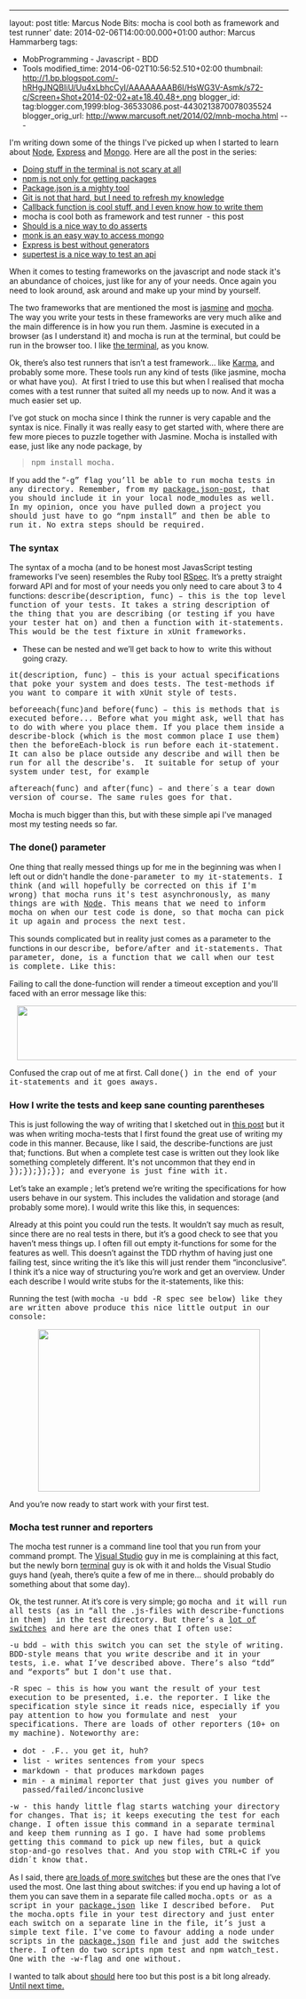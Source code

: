 ---
layout: post
title: Marcus Node Bits: mocha is cool both as
framework and test runner'
date: 2014-02-06T14:00:00.000+01:00
author: Marcus Hammarberg
tags:
  - MobProgramming - Javascript - BDD
  - Tools
modified_time: 2014-06-02T10:56:52.510+02:00
thumbnail: http://1.bp.blogspot.com/-hRHgJNQBIiU/Uu4xLbhcCyI/AAAAAAAAB6I/HsWG3V-Asmk/s72-c/Screen+Shot+2014-02-02+at+18.40.48+.png
blogger_id: tag:blogger.com,1999:blog-36533086.post-4430213870078035524
blogger_orig_url: http://www.marcusoft.net/2014/02/mnb-mocha.html ---

<div dir="ltr" style="text-align: left;" trbidi="on">

I'm writing down some of the things I've picked up when I started to
learn
about <a href="http://nodejs.org/" target="_blank">Node</a>, <a href="http://expressjs.com/" target="_blank">Express</a> and <a href="http://www.mongodb.org/" target="_blank">Mongo</a>.
Here are all the post in the series:

-   <a href="http://www.marcusoft.net/2014/02/mnb-terminal.html"
    target="_blank">Doing stuff in the terminal is not scary at all</a>
-   <a href="http://www.marcusoft.net/2014/02/mnb-npm.html"
    target="_blank">npm is not only for getting packages</a>
-   <a href="http://www.marcusoft.net/2014/02/mnb-packagejson.html"
    target="_blank">Package.json is a mighty tool</a>
-   <a href="http://www.marcusoft.net/2014/02/mnb-git.html"
    target="_blank">Git is not that hard, but I need to refresh my
    knowledge</a>
-   <a href="http://www.marcusoft.net/2014/02/mnb-callbacks.html"
    target="_blank">Callback function is cool stuff, and I even know how to
    write them</a>
-   mocha is cool both as framework and test runner  - this post
-   <a href="http://www.marcusoft.net/2014/02/mnb-should.html"
    target="_blank">Should is a nice way to do asserts</a> 
-   <a href="http://www.marcusoft.net/2014/02/mnb-monk.html"
    target="_blank">monk is an easy way to access mongo</a>
-   <a href="http://www.marcusoft.net/2014/02/mnb-express.html"
    target="_blank">Express is best without generators</a>
-   <a href="http://www.marcusoft.net/2014/02/mnb-supertest.html"
    target="_blank">supertest is a nice way to test an api</a>

When it comes to testing frameworks on the javascript and node stack
it's an abundance of choices, just like for any of your needs. Once
again you need to look around, ask around and make up your mind by
yourself.

The two frameworks that are mentioned the most is
<a href="http://pivotal.github.io/jasmine/" target="_blank">jasmine</a> and
<a href="http://visionmedia.github.io/mocha/" target="_blank">mocha</a>.
The way you write your tests in these frameworks are very much alike and
the main difference is in how you run them. Jasmine is executed in a
browser (as I understand it) and mocha is run at the terminal, but could
be run in the browser too. I like [the
terminal](http://www.marcusoft.net/2014/02/mnb-terminal.html), as you
know.

Ok, there’s also test runners that isn’t a test framework… like
<a href="http://karma-runner.github.io/" target="_blank">Karma</a>, and
probably some more. These tools run any kind of tests (like jasmine,
mocha or what have you).  At first I tried to use this but when I
realised that mocha comes with a test runner that suited all my needs up
to now. And it was a much easier set up.

I’ve got stuck on mocha since I think the runner is very capable and the
syntax is nice. Finally it was really easy to get started with, where
there are few more pieces to puzzle together with Jasmine.
Mocha is installed with ease, just like any node package, by

> <span style="font-family: Courier New, Courier, monospace;">npm
> install mocha. 

If you add the “<span
style="font-family: Courier New, Courier, monospace;">-g” flag
you’ll be able to run mocha tests in any directory. Remember, from my
[package.json-post](http://www.marcusoft.net/2014/02/mnb-mocha.html),
that you should include it in your local node_modules as well. In my
opinion, once you have pulled down a project you should just have to go
“<span style="font-family: Courier New, Courier, monospace;">npm
install” and then be able to run it. No extra steps should be
required. <span class="Apple-tab-span" style="white-space: pre;">


### The syntax

The syntax of a mocha (and to be honest most JavasScript testing
frameworks I’ve seen) resembles the Ruby tool
[RSpec](http://rspec.info/). It’s a pretty straight forward API and for
most of your needs you only need to care about 3 to 4 functions:
<span
style="font-family: Courier New, Courier, monospace;">describe(description,
func) – this is the top level function of your tests. It takes a
string description of the thing that you are describing (or testing if
you have your tester hat on) and then a function with it-statements.
This would be the test fixture in xUnit frameworks. 

-   These can be nested and we’ll get back to how to  write this without
    going crazy. 

<span
style="font-family: Courier New, Courier, monospace;">it(description,
func) – this is your actual specifications that poke your system
and does tests. The test-methods if you want to compare it with xUnit
style of tests. 

<span
style="font-family: Courier New, Courier, monospace;">beforeeach(func)<span
style="font-family: inherit;">and<span
style="font-family: Courier New, Courier, monospace;">
before(func) – this is methods that is executed before... Before
what you might ask, well that has to do with where you place them. If
you place them inside a <span
style="font-family: Courier New, Courier, monospace;">describe<span
style="font-family: inherit;">-block (which is the most common place I
use them) then the <span
style="font-family: Courier New, Courier, monospace;">beforeEach<span
style="font-family: inherit;">-block is run before each
it-statement. It can also be place outside any <span
style="font-family: Courier New, Courier, monospace;">describe and
will then be run for all the <span
style="font-family: Courier New, Courier, monospace;">describe's.
 It suitable for setup of your system under test, for example

<span
style="font-family: Courier New, Courier, monospace;">aftereach(func)<span
style="font-family: inherit;"> and <span
style="font-family: Courier New, Courier, monospace;">after(func) –
and there´s a tear down version of course. The same rules goes for
that. 

Mocha is much bigger than this, but with these simple api I've managed
most my testing needs so far.

### The done() parameter

<div>

One thing that really messed things up for me in the beginning was when
I left out or didn't handle the <span
style="font-family: Courier New, Courier, monospace;">done-parameter
to my <span
style="font-family: Courier New, Courier, monospace;">it<span
style="font-family: inherit;">-statements. I think (and will hopefully
be corrected on this if I'm wrong) that mocha runs it's test
asynchronously, as many things are with [Node](http://nodejs.org/). This
means that we need to inform mocha on when our test code is <span
style="font-family: Courier New, Courier, monospace;">done<span
style="font-family: inherit;">, so that mocha can pick it up again and
process the next test.  

</div>

<div>

<span style="font-family: inherit;">


</div>

<div>

<span style="font-family: inherit;">This sounds complicated but in
reality just comes as a parameter to the functions in our <span
style="font-family: Courier New, Courier, monospace;">describe,
before/after <span style="font-family: inherit;">and<span
style="font-family: Courier New, Courier, monospace;"> it<span
style="font-family: inherit;">-statements. That parameter, <span
style="font-family: Courier New, Courier, monospace;">done<span
style="font-family: inherit;">, is a function that we call when our test
is complete. Like this:




<span style="font-family: inherit;">Failing to call the done-function
will render a timeout exception and you'll faced with an error message
like this:


<div class="separator" style="clear: both; text-align: center;">

<a
href="http://1.bp.blogspot.com/-hRHgJNQBIiU/Uu4xLbhcCyI/AAAAAAAAB6I/HsWG3V-Asmk/s1600/Screen+Shot+2014-02-02+at+18.40.48+.png"
data-imageanchor="1" style="margin-left: 1em; margin-right: 1em;"><img
src="http://1.bp.blogspot.com/-hRHgJNQBIiU/Uu4xLbhcCyI/AAAAAAAAB6I/HsWG3V-Asmk/s1600/Screen+Shot+2014-02-02+at+18.40.48+.png"
data-border="0" width="640" height="98" /></a>

</div>

<span style="font-family: inherit;">


</div>

<div style="text-align: left;">

Confused the crap out of me at first. Call <span
style="font-family: Courier New, Courier, monospace;">done() in
the end of your <span
style="font-family: Courier New, Courier, monospace;">it-statements
and it goes aways. 

</div>

### How I write the tests and keep sane counting parentheses

This is just following the way of writing that I sketched out in [this
post](http://www.marcusoft.net/2014/02/mnb-callback.html) but it was
when writing mocha-tests that I first found the great use of writing my
code in this manner. Because, like I said, the describe-functions are
just that; functions. But when a complete test case is written out they
look like something completely different. It's not uncommon that they
end in <span
style="font-family: Courier New, Courier, monospace;">});});});}); and
everyone is just fine with it.

Let’s take an example ; let’s pretend we’re writing the specifications
for how users behave in our system. This includes the validation and
storage (and probably some more). I would write this like this, in
sequences:

Already at this point you could run the tests. It wouldn’t say much as
result, since there are no real tests in there, but it’s a good check to
see that you haven’t mess things up.
I often fill out empty it-functions for some for the features as well.
This doesn’t against the TDD rhythm of having just one failing test,
since writing the it’s like this will just render them “inconclusive”. I
think it’s a nice way of structuring you’re work and get an overview.
Under each describe I would write stubs for the it-statements, like
this:

Running the test (with <span
style="font-family: Courier New, Courier, monospace;">mocha -u bdd -R
spec<span style="font-family: inherit;"> see below) like
they are written above produce this nice little output in our console:

<div class="separator" style="clear: both; text-align: center;">

<a
href="http://1.bp.blogspot.com/-0FaImdy__1c/Uu43EdhHwwI/AAAAAAAAB6g/YqLa0Y5WUIQ/s1600/Screen+Shot+2014-02-02+at+19.14.54+.png"
data-imageanchor="1" style="margin-left: 1em; margin-right: 1em;"><img
src="http://1.bp.blogspot.com/-0FaImdy__1c/Uu43EdhHwwI/AAAAAAAAB6g/YqLa0Y5WUIQ/s1600/Screen+Shot+2014-02-02+at+19.14.54+.png"
data-border="0" width="400" height="292" /></a>

</div>


And you’re now ready to start work with your first test.

### Mocha test runner and reporters

The mocha test runner is a command line tool that you run from your
command prompt. The [Visual Studio](http://www.visualstudio.com/) guy in
me is complaining at this fact, but the newly born
[terminal](http://www.marcusoft.net/2014/02/mnb-terminal.html) guy is ok
with it and holds the Visual Studio guys hand (yeah, there’s quite a few
of me in there… should probably do something about that some day).

Ok, the test runner. At it’s core is very simple; go <span
style="font-family: Courier New, Courier, monospace;">mocha and
it will run all tests (as in “all the .js-files with describe-functions
in them)  in the <span
style="font-family: Courier New, Courier, monospace;">test
directory. But there’s a [lot of
switches](http://visionmedia.github.io/mocha/#usage) and here are the
ones that I often use:

<span style="font-family: Courier New, Courier, monospace;">-u
bdd – with this switch you can set the style of writing.
BDD-style means that you write <span
style="font-family: Courier New, Courier, monospace;">describe
and <span style="font-family: Courier New, Courier, monospace;">it
<span style="font-family: inherit;">in your tests, i.e.
what I’ve described above. There’s also “tdd” and “exports” but I
don't use that. 

<span style="font-family: Courier New, Courier, monospace;">-R
spec – this is how you want the result of your test execution to
be presented, i.e. the reporter. I like the specification style since it
reads nice, especially if you pay attention to how you formulate and
nest  your specifications. There are loads of other reporters (10+ on my
machine). Noteworthy are:

-   <span
    style="font-family: Courier New, Courier, monospace;">dot -
    .F.. you get it, huh? 
-   <span
    style="font-family: Courier New, Courier, monospace;">list -
    writes sentences from your specs
-   <span
    style="font-family: Courier New, Courier, monospace;">markdown -
    that produces markdown pages 
-   <span
    style="font-family: Courier New, Courier, monospace;">min - a
    minimal reporter that just gives you number of
    passed/failed/inconclusive 

<span style="font-family: Courier New, Courier, monospace;">-w -
this handy little flag starts watching your directory for changes. That
is; it keeps executing the test for each change. I often issue this
command in a separate terminal and keep them running as I go. I have had
some problems getting this command to pick up new files, but a quick
stop-and-go resolves that. And you stop with CTRL+C if you didn´t know
that.

As I said, there
<a href="http://visionmedia.github.io/mocha/#usage" target="_blank">are
loads of more switches</a> but these are the ones that I’ve used the
most.
One last thing about switches: if you end up having a lot of them you
can save them in a separate file called <span
style="font-family: Courier New, Courier, monospace;">mocha.opts
or as a script in your
[package.json](http://www.marcusoft.net/2014/02/mnb-packagejson.html) like
I described before.  Put the mocha.opts file in your test directory and
just enter each switch on a separate line in the file, it’s just a
simple text file.
I've come to favour adding a node under scripts in
the [package.json](http://www.marcusoft.net/2014/02/mnb-packagejson.html) file
and just add the switches there. I often do two scripts <span
style="font-family: Courier New, Courier, monospace;">npm
test and <span
style="font-family: Courier New, Courier, monospace;">npm
watch_test. One with the <span
style="font-family: Courier New, Courier, monospace;">-w-flag and
one without.

I wanted to talk about
[should](http://www.marcusoft.net/2014/02/mnb-should.html) here too but
this post is a bit long already. [Until next
time.](http://www.marcusoft.net/2014/02/mnb-should.html) 

</div>
